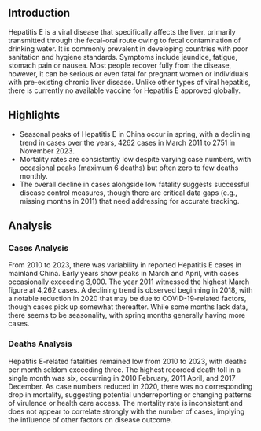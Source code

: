 ## Introduction

Hepatitis E is a viral disease that specifically affects the liver, primarily transmitted through the fecal-oral route owing to fecal contamination of drinking water. It is commonly prevalent in developing countries with poor sanitation and hygiene standards. Symptoms include jaundice, fatigue, stomach pain or nausea. Most people recover fully from the disease, however, it can be serious or even fatal for pregnant women or individuals with pre-existing chronic liver disease. Unlike other types of viral hepatitis, there is currently no available vaccine for Hepatitis E approved globally.

## Highlights

- Seasonal peaks of Hepatitis E in China occur in spring, with a declining trend in cases over the years, 4262 cases in March 2011 to 2751 in November 2023. <br/>
- Mortality rates are consistently low despite varying case numbers, with occasional peaks (maximum 6 deaths) but often zero to few deaths monthly. <br/>
- The overall decline in cases alongside low fatality suggests successful disease control measures, though there are critical data gaps (e.g., missing months in 2011) that need addressing for accurate tracking. <br/>
## Analysis

### Cases Analysis
From 2010 to 2023, there was variability in reported Hepatitis E cases in mainland China. Early years show peaks in March and April, with cases occasionally exceeding 3,000. The year 2011 witnessed the highest March figure at 4,262 cases. A declining trend is observed beginning in 2018, with a notable reduction in 2020 that may be due to COVID-19-related factors, though cases pick up somewhat thereafter. While some months lack data, there seems to be seasonality, with spring months generally having more cases.

### Deaths Analysis
Hepatitis E-related fatalities remained low from 2010 to 2023, with deaths per month seldom exceeding three. The highest recorded death toll in a single month was six, occurring in 2010 February, 2011 April, and 2017 December. As case numbers reduced in 2020, there was no corresponding drop in mortality, suggesting potential underreporting or changing patterns of virulence or health care access. The mortality rate is inconsistent and does not appear to correlate strongly with the number of cases, implying the influence of other factors on disease outcome.
